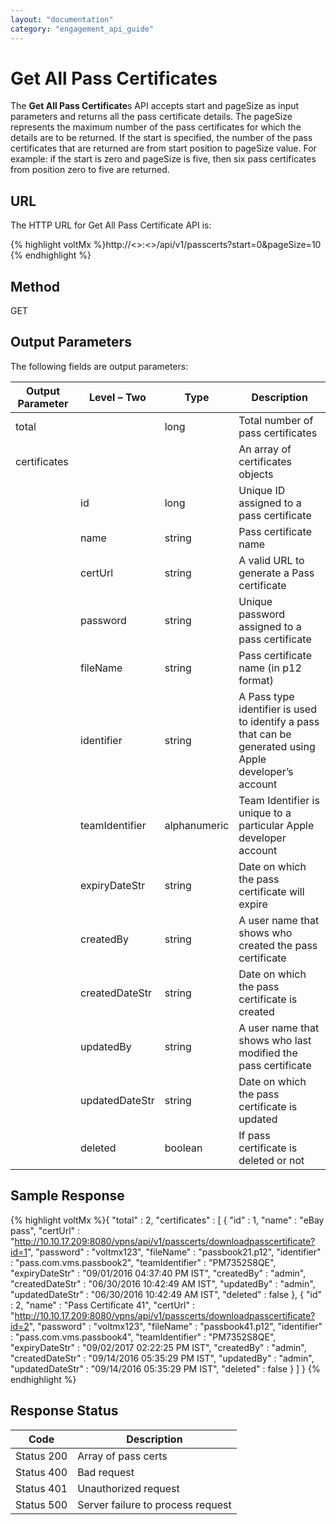```yaml
---
layout: "documentation"
category: "engagement_api_guide"
---
```


# Get All Pass Certificates

The **Get All Pass Certificate**s API accepts start and pageSize as input parameters and returns all the pass certificate details. The pageSize represents the maximum number of the pass certificates for which the details are to be returned. If the start is specified, the number of the pass certificates that are returned are from start position to pageSize value. For example: if the start is zero and pageSize is five, then six pass certificates from position zero to five are returned.

## URL

The HTTP URL for Get All Pass Certificate API is:

{% highlight voltMx %}http://<<host>>:<<port>>/api/v1/passcerts?start=0&pageSize=10
{% endhighlight %}

## Method

GET

## Output Parameters

The following fields are output parameters:

| Output Parameter | Level – Two    | Type         | Description                                                                                             |
| ---------------- | -------------- | ------------ | ------------------------------------------------------------------------------------------------------- |
| total            |                | long         | Total number of pass certificates                                                                       |
| certificates     |                |              | An array of certificates objects                                                                        |
|                  | id             | long         | Unique ID assigned to a pass certificate                                                                |
|                  | name           | string       | Pass certificate name                                                                                   |
|                  | certUrl        | string       | A valid URL to generate a Pass certificate                                                              |
|                  | password       | string       | Unique password assigned to a pass certificate                                                          |
|                  | fileName       | string       | Pass certificate name (in p12 format)                                                                   |
|                  | identifier     | string       | A Pass type identifier is used to identify a pass that can be generated using Apple developer’s account |
|                  | teamIdentifier | alphanumeric | Team Identifier is unique to a particular Apple developer account                                       |
|                  | expiryDateStr  | string       | Date on which the pass certificate will expire                                                          |
|                  | createdBy      | string       | A user name that shows who created the pass certificate                                                 |
|                  | createdDateStr | string       | Date on which the pass certificate is created                                                           |
|                  | updatedBy      | string       | A user name that shows who last modified the pass certificate                                           |
|                  | updatedDateStr | string       | Date on which the pass certificate is updated                                                           |
|                  | deleted        | boolean      | If pass certificate is deleted or not                                                                   |

## Sample Response

{% highlight voltMx %}{
"total" : 2,
"certificates" : [ {
"id" : 1,
"name" : "eBay pass",
"certUrl" : "http://10.10.17.209:8080/vpns/api/v1/passcerts/downloadpasscertificate?id=1",
"password" : "voltmx123",
"fileName" : "passbook21.p12",
"identifier" : "pass.com.vms.passbook2",
"teamIdentifier" : "PM7352S8QE",
"expiryDateStr" : "09/01/2016 04:37:40 PM IST",
"createdBy" : "admin",
"createdDateStr" : "06/30/2016 10:42:49 AM IST",
"updatedBy" : "admin",
"updatedDateStr" : "06/30/2016 10:42:49 AM IST",
"deleted" : false
}, {
"id" : 2,
"name" : "Pass Certificate 41",
"certUrl" : "http://10.10.17.209:8080/vpns/api/v1/passcerts/downloadpasscertificate?id=2",
"password" : "voltmx123",
"fileName" : "passbook41.p12",
"identifier" : "pass.com.vms.passbook4",
"teamIdentifier" : "PM7352S8QE",
"expiryDateStr" : "09/02/2017 02:22:25 PM IST",
"createdBy" : "admin",
"createdDateStr" : "09/14/2016 05:35:29 PM IST",
"updatedBy" : "admin",
"updatedDateStr" : "09/14/2016 05:35:29 PM IST",
"deleted" : false
} ]
}
{% endhighlight %}

## Response Status

| Code       | Description                       |
| ---------- | --------------------------------- |
| Status 200 | Array of pass certs               |
| Status 400 | Bad request                       |
| Status 401 | Unauthorized request              |
| Status 500 | Server failure to process request |
